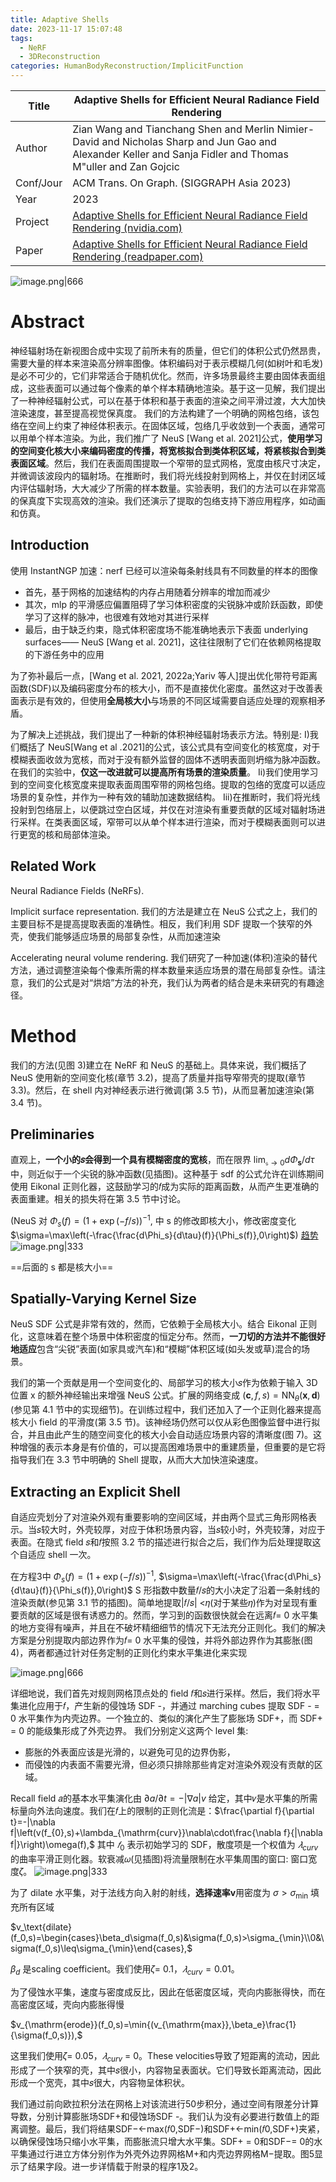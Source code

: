 ```yaml
---
title: Adaptive Shells
date: 2023-11-17 15:07:48
tags:
  - NeRF
  - 3DReconstruction
categories: HumanBodyReconstruction/ImplicitFunction
---
```


| Title     | Adaptive Shells for Efficient Neural Radiance Field Rendering                                                                                                |
| --------- | ------------------------------------------------------------------------------------------------------------------------------------------------------------ |
| Author    | Zian Wang and Tianchang Shen and Merlin Nimier-David and Nicholas Sharp and Jun Gao and Alexander Keller and Sanja Fidler and Thomas M\"uller and Zan Gojcic |
| Conf/Jour | ACM Trans. On Graph. (SIGGRAPH Asia 2023)                                                                                                                    |
| Year      | 2023                                                                                                                                                         |
| Project   | [Adaptive Shells for Efficient Neural Radiance Field Rendering (nvidia.com)](https://research.nvidia.com/labs/toronto-ai/adaptive-shells/)                   |
| Paper     | [Adaptive Shells for Efficient Neural Radiance Field Rendering (readpaper.com)](https://readpaper.com/pdf-annotate/note?pdfId=2053478190589858048&noteId=2053479143116332288)                                                                                                                                                             |

![image.png|666](https://raw.githubusercontent.com/qiyun71/Blog_images/main/pictures20231117150239.png)

<!-- more -->

# Abstract

神经辐射场在新视图合成中实现了前所未有的质量，但它们的体积公式仍然昂贵，需要大量的样本来渲染高分辨率图像。体积编码对于表示模糊几何(如树叶和毛发)是必不可少的，它们非常适合于随机优化。然而，许多场景最终主要由固体表面组成，这些表面可以通过每个像素的单个样本精确地渲染。基于这一见解，我们提出了一种神经辐射公式，可以在基于体积和基于表面的渲染之间平滑过渡，大大加快渲染速度，甚至提高视觉保真度。
我们的方法构建了一个明确的网格包络，该包络在空间上约束了神经体积表示。在固体区域，包络几乎收敛到一个表面，通常可以用单个样本渲染。为此，我们推广了 NeuS [Wang et al. 2021]公式，**使用学习的空间变化核大小来编码密度的传播，将宽核拟合到类体积区域，将紧核拟合到类表面区域**。然后，我们在表面周围提取一个窄带的显式网格，宽度由核尺寸决定，并微调该波段内的辐射场。在推断时，我们将光线投射到网格上，并仅在封闭区域内评估辐射场，大大减少了所需的样本数量。实验表明，我们的方法可以在非常高的保真度下实现高效的渲染。我们还演示了提取的包络支持下游应用程序，如动画和仿真。

## Introduction

使用 InstantNGP 加速：nerf 已经可以渲染每条射线具有不同数量的样本的图像
- 首先，基于网格的加速结构的内存占用随着分辨率的增加而减少
- 其次，mlp 的平滑感应偏置阻碍了学习体积密度的尖锐脉冲或阶跃函数，即使学习了这样的脉冲，也很难有效地对其进行采样
- 最后，由于缺乏约束，隐式体积密度场不能准确地表示下表面 underlying surfaces—— NeuS [Wang et al. 2021]，这往往限制了它们在依赖网格提取的下游任务中的应用

为了弥补最后一点，[Wang et al. 2021, 2022a;Yariv 等人]提出优化带符号距离函数(SDF)以及编码密度分布的核大小，而不是直接优化密度。虽然这对于改善表面表示是有效的，但使用**全局核大小**与场景的不同区域需要自适应处理的观察相矛盾。

为了解决上述挑战，我们提出了一种新的体积神经辐射场表示方法。特别是:
I)我们概括了 NeuS[Wang et al .2021]的公式，该公式具有空间变化的核宽度，对于模糊表面收敛为宽核，而对于没有额外监督的固体不透明表面则坍缩为脉冲函数。在我们的实验中，**仅这一改进就可以提高所有场景的渲染质量**。
Ii)我们使用学习到的空间变化核宽度来提取表面周围窄带的网格包络。提取的包络的宽度可以适应场景的复杂性，并作为一种有效的辅助加速数据结构。
Iii)在推断时，我们将光线投射到包络层上，以便跳过空白区域，并仅在对渲染有重要贡献的区域对辐射场进行采样。在类表面区域，窄带可以从单个样本进行渲染，而对于模糊表面则可以进行更宽的核和局部体渲染。

## Related Work

Neural Radiance Fields (NeRFs).

Implicit surface representation.
我们的方法是建立在 NeuS 公式之上，我们的主要目标不是提高提取表面的准确性。相反，我们利用 SDF 提取一个狭窄的外壳，使我们能够适应场景的局部复杂性，从而加速渲染

Accelerating neural volume rendering.
我们研究了一种加速(体积)渲染的替代方法，通过调整渲染每个像素所需的样本数量来适应场景的潜在局部复杂性。请注意，我们的公式是对“烘焙”方法的补充，我们认为两者的结合是未来研究的有趣途径。

# Method

我们的方法(见图 3)建立在 NeRF 和 NeuS 的基础上。具体来说，我们概括了 NeuS 使用新的空间变化核(章节 3.2)，提高了质量并指导窄带壳的提取(章节 3.3)。然后，在 shell 内对神经表示进行微调(第 3.5 节)，从而显著加速渲染(第 3.4 节)。

## Preliminaries

直观上，**一个小的𝑠会得到一个具有模糊密度的宽核**，而在限界 $\lim_{\mathfrak{s}\to0}d\Phi_\mathbf{s}/d\tau$ 中，则近似于一个尖锐的脉冲函数(见插图)。这种基于 sdf 的公式允许在训练期间使用 Eikonal 正则化器，这鼓励学习的𝑓成为实际的距离函数，从而产生更准确的表面重建。相关的损失将在第 3.5 节中讨论。

(NeuS 对 $\Phi_s(f)=(1+\exp(-f/s))^{-1},$ 中 s 的修改即核大小，修改密度变化 $\sigma=\max\left(-\frac{\frac{d\Phi_s}{d\tau}(f)}{\Phi_s(f)},0\right)$) [趋势](https://www.desmos.com/calculator/owxqvpotdc)
![image.png|333](https://raw.githubusercontent.com/qiyun71/Blog_images/main/pictures20231117160846.png)

==后面的 s 都是核大小==

## Spatially-Varying Kernel Size

NeuS SDF 公式是非常有效的，然而，它依赖于全局核大小。结合 Eikonal 正则化，这意味着在整个场景中体积密度的恒定分布。然而，**一刀切的方法并不能很好地适应**包含“尖锐”表面(如家具或汽车)和“模糊”体积区域(如头发或草)混合的场景。

我们的第一个贡献是用一个空间变化的、局部学习的核大小𝑠作为依赖于输入 3D 位置 x 的额外神经输出来增强 NeuS 公式。扩展的网络变成 $(\mathbf{c},f,s)=\mathrm{NN}_{\theta}(\mathbf{x},\mathbf{d})$ (参见第 4.1 节中的实现细节)。在训练过程中，我们还加入了一个正则化器来提高核大小 field 的平滑度(第 3.5 节)。该神经场仍然可以仅从彩色图像监督中进行拟合，并且由此产生的随空间变化的核大小会自动适应场景内容的清晰度(图 7)。这种增强的表示本身是有价值的，可以提高困难场景中的重建质量，但重要的是它将指导我们在 3.3 节中明确的 Shell 提取，从而大大加快渲染速度。

## Extracting an Explicit Shell

自适应壳划分了对渲染外观有重要影响的空间区域，并由两个显式三角形网格表示。当𝑠较大时，外壳较厚，对应于体积场景内容，当𝑠较小时，外壳较薄，对应于表面。在隐式 field 𝑠和𝑓按照 3.2 节的描述进行拟合之后，我们作为后处理提取这个自适应 shell 一次。

在方程3中 $\Phi_s(f)=(1+\exp(-f/s))^{-1},$ $\sigma=\max\left(-\frac{\frac{d\Phi_s}{d\tau}(f)}{\Phi_s(f)},0\right)$
S 形指数中数量𝑓/𝑠的大小决定了沿着一条射线的渲染贡献(参见第 3.1 节的插图)。简单地提取|𝑓/𝑠| <𝜂(对于某些𝜂)作为对呈现有重要贡献的区域是很有诱惑力的。然而，学习到的函数很快就会在远离𝑓= 0 水平集的地方变得有噪声，并且在不破坏精细细节的情况下无法充分正则化。我们的解决方案是分别提取内部边界作为𝑓= 0 水平集的侵蚀，并将外部边界作为其膨胀(图 4)，两者都通过针对任务定制的正则化约束水平集进化来实现

![image.png|666](https://raw.githubusercontent.com/qiyun71/Blog_images/main/pictures20231117160902.png)

详细地说，我们首先对规则网格顶点处的 field 𝑓和𝑠进行采样。然后，我们将水平集进化应用于𝑓，产生新的侵蚀场 SDF -，并通过 marching cubes 提取 SDF - = 0 水平集作为内壳边界。一个独立的、类似的演化产生了膨胀场 SDF+，而 SDF+ = 0 的能级集形成了外壳边界。
我们分别定义这两个 level 集:
- 膨胀的外表面应该是光滑的，以避免可见的边界伪影，
- 而侵蚀的内表面不需要光滑，但必须只排除那些肯定对渲染外观没有贡献的区域。

Recall field 𝑎的基本水平集演化由 $\partial a/\partial t=-\left|\nabla a\right|v$ 给定，其中𝑣是水平集的所需标量向外法向速度。我们在𝑓上的限制的正则化流是：$\frac{\partial f}{\partial t}=-|\nabla f|\left(v(f_{0},s)+\lambda_{\mathrm{curv}}\nabla\cdot\frac{\nabla f}{|\nabla f|}\right)\omega(f),$
其中 $𝑓_{0}$ 表示初始学习的 SDF，散度项是一个权值为 $𝜆_{curv}$ 的曲率平滑正则化器。软衰减𝜔(见插图)将流量限制在水平集周围的窗口:
窗口宽度𝜁。
![image.png|333](https://raw.githubusercontent.com/qiyun71/Blog_images/main/pictures20231117163131.png)

为了 dilate 水平集，对于法线方向入射的射线，**选择速率v**用密度为 $\sigma>\sigma_{\min}$ 填充所有区域

$v_\text{dilate}(f_0,s)=\begin{cases}\beta_d\sigma(f_0,s)&\sigma(f_0,s)>\sigma_{\min}\\0&\sigma(f_0,s)\leq\sigma_{\min}\end{cases},$

$\beta_{d}$ 是scaling coefficient。我们使用𝜁= 0.1，$𝜆_{curv} = 0.01$。

为了侵蚀水平集，速度与密度成反比，因此在低密度区域，壳向内膨胀得快，而在高密度区域，壳向内膨胀得慢

$v_{\mathrm{erode}}(f_0,s)=\min{(v_{\mathrm{max}},\beta_e}\frac{1}{\sigma(f_0,s)}),$

这里我们使用𝜁= 0.05，$𝜆_{curv}$ = 0。These velocities导致了短距离的流动，因此形成了一个狭窄的壳，其中𝑠很小，内容物呈表面状。它们导致长距离流动，因此形成一个宽壳，其中𝑠很大，内容物呈体积状。

我们通过前向欧拉积分法在网格上对该流进行50步积分，通过空间有限差分计算导数，分别计算膨胀场SDF+和侵蚀场SDF -。我们认为没有必要进行数值上的距离调整。最后，我们将结果SDF−←max(𝑓0,SDF−)和SDF+←min(𝑓0,SDF+)夹紧，以确保侵蚀场只缩小水平集，而膨胀流只增大水平集。SDF+ = 0和SDF−= 0的水平集通过行进立方体分别作为外壳外边界网格M+和内壳边界网格M−提取。图5显示了结果字段。进一步详情载于附录的程序1及2。

